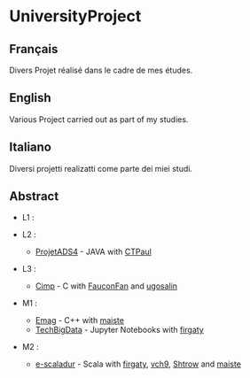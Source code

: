 # UniversityProject

## Français 

Divers Projet réalisé dans le cadre de mes études. 

## English 

Various Project carried out as part of my studies.

## Italiano 

Diversi projetti realizatti come parte dei miei studi.


## Abstract 

 * L1 :
 
 * L2 : 
    * [ProjetADS4](https://github.com/efraika/UniversityProject/tree/main/ProjetADS4) - JAVA with [CTPaul](https://github.com/CTPaul)
 
 * L3 :
    * [Cimp](https://github.com/efraika/UniversityProject/tree/main/Cimp) - C with [FauconFan](https://github.com/FauconFan) and [ugosalin](https://github.com/ugosalin)
 
 * M1 : 
    * [Emag](https://github.com/efraika/UniversityProject/tree/main/Emag) - C++ with [maiste](https://github.com/maiste)
    * [TechBigData](https://github.com/efraika/UniversityProject/tree/main/TechBigData) - Jupyter Notebooks with [firgaty](https://github.com/firgaty) 
 
 * M2 :
    * [e-scaladur](https://github.com/efraika/UniversityProject/tree/main/e-scaladur) - Scala with [firgaty](https://github.com/firgaty), [vch9](https://github.com/vch9), [Shtrow](https://github.com/Shtrow) and [maiste](https://github.com/maiste)
